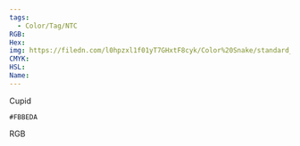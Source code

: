 ```yaml
---
tags:
  - Color/Tag/NTC
RGB:
Hex:
img: https://filedn.com/l0hpzxl1f01yT7GHxtF8cyk/Color%20Snake/standard_csv_to_svg/%23/FBBEDA.svg
CMYK:
HSL:
Name:
---
```

Cupid
```palette
#FBBEDA
```
RGB
